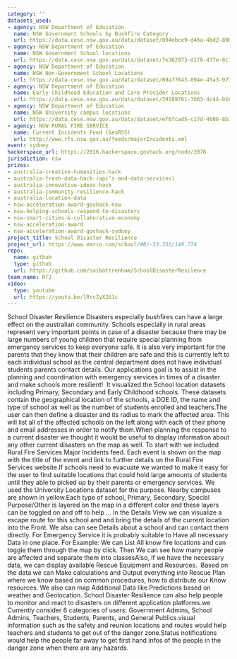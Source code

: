 ```yaml
---
category: ''
datasets_used:
- agency: NSW Department of Education
  name: NSW Government Schools by Bushfire Category
  url: https://data.cese.nsw.gov.au/data/dataset/894ebce9-d46a-4bd2-89be-6379f997208a
- agency: NSW Department of Education
  name: NSW Government School locations
  url: https://data.cese.nsw.gov.au/data/dataset/7e362973-d1f8-437e-8c19-6e8b72a21d2e
- agency: NSW Department of Education
  name: NSW Non-Government School Locations
  url: https://data.cese.nsw.gov.au/data/dataset/09a77643-894e-45a3-9774-d17a5ffeb2c5
- agency: NSW Department of Education
  name: Early Childhood Education and Care Provider Locations
  url: https://data.cese.nsw.gov.au/data/dataset/39189761-3b63-4c44-b161-85b2ecd7029e
- agency: NSW Department of Education
  name: NSW University campus locations
  url: https://data.cese.nsw.gov.au/data/dataset/ef6fcad5-c17d-4608-8b1b-578b09f2d7e6
- agency: NSW RURAL FIRE SERVICE
  name: Current Incidents Feed (GeoRSS)
  url: http://www.rfs.nsw.gov.au/feeds/majorIncidents.xml
event: sydney
hackerspace_url: https://2016.hackerspace.govhack.org/node/2076
jurisdiction: nsw
prizes:
- australia-creative-humanities-hack
- australia-fresh-data-hack-(api’s-and-data-services)
- australia-innovative-ideas-hack
- australia-community-resilience-hack
- australia-location-data
- nsw-acceleration-award-govhack-nsw
- nsw-helping-schools-respond-to-disasters
- nsw-smart-cities-&-collaborative-economy
- nsw-acceleration-award
- nsw-acceleration-award-govhack-sydney
project_title: School Disaster Resilience
project_url: https://www.emrio.com/school/#8/-33.351/149.774
repo:
  name: github
  type: github
  url: https://github.com/saibottrenham/SchoolDisasterResilence
team_name: RTJ
video:
  type: youtube
  url: https://youtu.be/lRrcZyX261c
---
```


School Disaster Resilience
Disasters especially bushfires can have a large effect on the australian community. Schools especially in rural areas represent very important points in case of a disaster because there may be large numbers of young children that require special planning from emergency services to keep everyone safe. It is also very important for the parents that they know that their children are safe and this is currently left to each individual school as the central department does not have individual students parents contact details.
Our applications goal is to assist in the planning and coordination with emergency services in times of a disaster and make schools more resilient! 
It visualized the School location datasets including Primary, Secondary and Early Childhood schools. These datasets contain the geographical location of the schools, a DOE ID, the name and type of school as well as the number of students enrolled and teachers.The user can then define a disaster and its radius to mark the affected area. This will list all of the affected schools on the left along with each of their phone and email addresses in order to notify them.When planning the response to a current disaster we thought it would be useful to display information about any other current disasters on the map as well. To start with we included Rural Fire Services Major Incidents feed. Each event is shown on the map with the title of the event and link to further details on the Rural Fire Services website.If schools need to evacuate we wanted to make it easy for the user to find suitable locations that could hold large amounts of students until they able to picked up by their parents or emergency services. We used the University Locations dataset for the purpose. Nearby campuses are shown in yellow.Each type of school, Primary, Secondary, Special Purpose/Other is layered on the map in a different color and these layers can be toggled on and off to help …
In the Details View we can visualize a escape route for this school and and bring the details of the current location into the Front. We also can see Details about a school and can contact them directly.
For Emergency Service it is probably suitable to Have all necessary Data in one place. For Example: We can List All know fire locations and can toggle them through the map by click. Then We can see how many people are affected and separate them into classesAlso, if we have the necessary data, we can display available Rescue Equipment and Resources. 
Based on the data we can Make calculations and Output everything into Rescue Plan where we know based on common procedures, how to distribute our Know resources. We also can map Additional Data like Predictions based on weather and Geolocation. School Disaster Resilience can also help people to monitor and react to disasters on different application platforms.we Currently consider 6 categories of users: Government Admins, School Admins, Teachers, Students, Parents, and General Publics.visual information such as the safety and reunion locations and routes would help teachers and students to get out of the danger zone.Status notifications would help the people far away to get first hand infos of the people in the danger zone when there are any hazards.